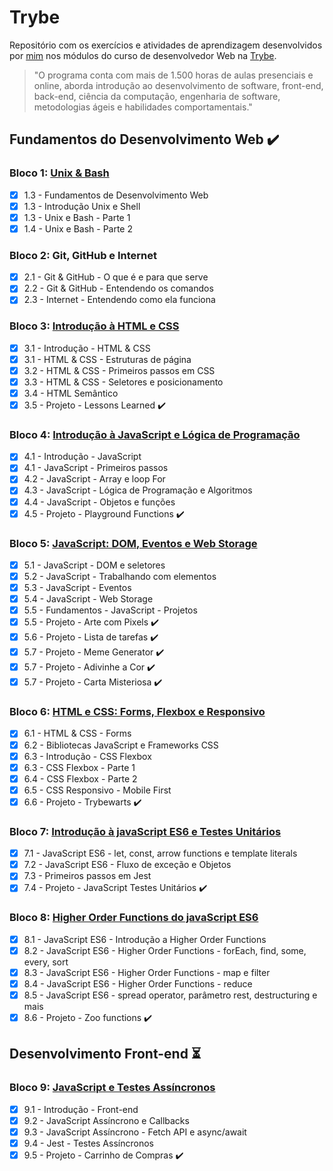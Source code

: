 # Trybe
Repositório com os exercícios e atividades de aprendizagem desenvolvidos por [mim](https://github.com/Wanderson-rpf) nos módulos do curso de desenvolvedor Web na [Trybe](https://www.betrybe.com).

>"O programa conta com mais de 1.500 horas de aulas presenciais e online, aborda introdução ao desenvolvimento de software, front-end, back-end, ciência da computação, engenharia de software, metodologias ágeis e habilidades comportamentais."

## Fundamentos do Desenvolvimento Web :heavy_check_mark:

### Bloco 1: [Unix & Bash](https://github.com/Wanderson-rpf/trybe-exercicios/tree/main/01-Fundamentos/bloco-01-Unix-e-Bash)

- [x] 1.3 - Fundamentos de Desenvolvimento Web
- [x] 1.3 - Introdução Unix e Shell
- [x] 1.3 - Unix e Bash - Parte 1
- [x] 1.4 - Unix e Bash - Parte 2

### Bloco 2: Git, GitHub e Internet

- [x] 2.1 - Git & GitHub - O que é e para que serve
- [x] 2.2 - Git & GitHub - Entendendo os comandos
- [x] 2.3 - Internet - Entendendo como ela funciona

### Bloco 3: [Introdução à HTML e CSS](https://github.com/Wanderson-rpf/trybe-exercicios/tree/main/01-Fundamentos/bloco-03-Introdução-a-HTML-e-CSS/04-html-semantico)
 - [x] 3.1 - Introdução - HTML & CSS
 - [x] 3.1 - HTML & CSS - Estruturas de página
 - [x] 3.2 - HTML & CSS - Primeiros passos em CSS
 - [x] 3.3 - HTML & CSS - Seletores e posicionamento
 - [x] 3.4 - HTML Semântico
 - [x] 3.5 - Projeto - Lessons Learned :heavy_check_mark:

### Bloco 4: [Introdução à JavaScript e Lógica de Programação](https://github.com/Wanderson-rpf/trybe-exercicios/tree/main/01-Fundamentos/bloco-04-Introdução-à-JavaScript-e-Lógica-de-Programação)
 - [x] 4.1 - Introdução - JavaScript
 - [x] 4.1 - JavaScript - Primeiros passos
 - [x] 4.2 - JavaScript - Array e loop For
 - [x] 4.3 - JavaScript - Lógica de Programação e Algoritmos
 - [x] 4.4 - JavaScript - Objetos e funções
 - [x] 4.5 - Projeto - Playground Functions :heavy_check_mark:
 
### Bloco 5: [JavaScript: DOM, Eventos e Web Storage](https://github.com/Wanderson-rpf/trybe-exercicios/tree/main/01-Fundamentos/bloco-05-JavaScript-DOM-Eventos-e-Web-Storage)
 - [x] 5.1 - JavaScript - DOM e seletores
 - [x] 5.2 - JavaScript - Trabalhando com elementos
 - [x] 5.3 - JavaScript - Eventos
 - [x] 5.4 - JavaScript - Web Storage
 - [x] 5.5 - Fundamentos - JavaScript - Projetos
 - [x] 5.5 - Projeto - Arte com Pixels :heavy_check_mark:
 - [x] 5.6 - Projeto - Lista de tarefas :heavy_check_mark:
 - [x] 5.7 - Projeto - Meme Generator :heavy_check_mark:
 - [x] 5.7 - Projeto - Adivinhe a Cor :heavy_check_mark:
 - [x] 5.7 - Projeto - Carta Misteriosa :heavy_check_mark:
 
### Bloco 6: [HTML e CSS: Forms, Flexbox e Responsivo](https://github.com/Wanderson-rpf/trybe-exercicios/tree/main/01-Fundamentos/bloco-06-HTML-e-CSS-Forms-Flexbox-e-Responsivo)
 - [x] 6.1 - HTML & CSS - Forms
 - [x] 6.2 - Bibliotecas JavaScript e Frameworks CSS
 - [x] 6.3 - Introdução - CSS Flexbox
 - [x] 6.3 - CSS Flexbox - Parte 1
 - [x] 6.4 - CSS Flexbox - Parte 2
 - [x] 6.5 - CSS Responsivo - Mobile First
 - [x] 6.6 - Projeto - Trybewarts :heavy_check_mark:
 
 ### Bloco 7: [Introdução à javaScript ES6 e Testes Unitários](https://github.com/Wanderson-rpf/trybe-exercicios/tree/main/01-Fundamentos/bloco-07-Introdução-à-JavaScript-ES6-e-Testes-Unitários)
 - [x] 7.1 - JavaScript ES6 - let, const, arrow functions e template literals
 - [x] 7.2 - JavaScript ES6 - Fluxo de exceção e Objetos
 - [x] 7.3 - Primeiros passos em Jest
 - [x] 7.4 - Projeto - JavaScript Testes Unitários :heavy_check_mark:
 
 ### Bloco 8: [Higher Order Functions do javaScript ES6](https://github.com/Wanderson-rpf/trybe-exercicios/tree/main/01-Fundamentos/bloco-08-Higher-Order-Functions-do-JavaScript-ES6)
 - [x] 8.1 - JavaScript ES6 - Introdução a Higher Order Functions
 - [x] 8.2 - JavaScript ES6 - Higher Order Functions - forEach, find, some, every, sort
 - [x] 8.3 - JavaScript ES6 - Higher Order Functions - map e filter
 - [x] 8.4 - JavaScript ES6 - Higher Order Functions - reduce
 - [x] 8.5 - JavaScript ES6 - spread operator, parâmetro rest, destructuring e mais
 - [x] 8.6 - Projeto - Zoo functions :heavy_check_mark:
 
 ## Desenvolvimento Front-end :hourglass_flowing_sand:
 
  ### Bloco 9: [JavaScript e Testes Assíncronos]()
 - [x] 9.1 - Introdução - Front-end
 - [x] 9.2 - JavaScript Assíncrono e Callbacks
 - [x] 9.3 - JavaScript Assíncrono - Fetch API e async/await
 - [x] 9.4 - Jest - Testes Assíncronos
 - [x] 9.5 - Projeto - Carrinho de Compras :heavy_check_mark:
